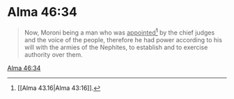 # Alma 46:34

> Now, Moroni being a man who was <u>appointed</u>[^a] by the chief judges and the voice of the people, therefore he had power according to his will with the armies of the Nephites, to establish and to exercise authority over them.

[Alma 46:34](https://www.churchofjesuschrist.org/study/scriptures/bofm/alma/46?lang=eng&id=p34#p34)


[^a]: [[Alma 43.16|Alma 43:16]].  
